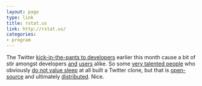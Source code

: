 ```yaml
---
layout: page
type: link
title: rstat.us
link: http://rstat.us/
categories: 
- program
---
```

The Twitter [kick-in-the-pants to developers](http://groups.google.com/group/twitter-development-talk/browse_thread/thread/c82cd59c7a87216a) earlier this month cause a bit of stir amongst developers [and](http://twitter.com/#!/gamoe/status/46538404862767104) [users](http://twitter.com/#!/gamoe/status/46537484380815360) alike. So some [very talented people](https://github.com/hotsh) who obviously [do not value sleep](http://rstat.us/updates/4d8b2f10c26df84a89000506) at all built a Twitter clone, but that is [open-source](http://rstat.us/open_source) and ultimately [distributed](http://blog.steveklabnik.com/announcing-rstatus). Nice.
